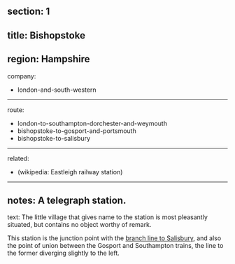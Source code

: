 ﻿section: 1
----
title: Bishopstoke
----
region: Hampshire
----
company:
- london-and-south-western
----
route:
- london-to-southampton-dorchester-and-weymouth
- bishopstoke-to-gosport-and-portsmouth
- bishopstoke-to-salisbury
----
related:
- (wikipedia: Eastleigh railway station)
----
notes: A telegraph station.
----
text: The little village that gives name to the station is most pleasantly situated, but contains no object worthy of remark.

This station is the junction point with the [branch line to Salisbury](/routes/bishopstoke-to-salisbury), and also the point of union between the Gosport and Southampton trains, the line to the former diverging slightly to the left.
